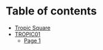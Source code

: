 # Table of contents

* [Tropic Square](README.md)
* [TROPIC01](<README (1).md>)
  * [Page 1](readme/page-1.md)
